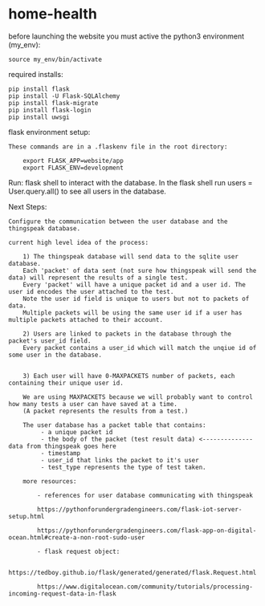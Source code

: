 # home-health

before launching the website you must active the python3 environment (my_env):
    
    source my_env/bin/activate

required installs:

    pip install flask
    pip install -U Flask-SQLAlchemy
    pip install flask-migrate
    pip install flask-login
    pip install uwsgi 

 flask environment setup:

    These commands are in a .flaskenv file in the root directory:

        export FLASK_APP=website/app
        export FLASK_ENV=development

Run:
    flask shell
to interact with the database. 
In the flask shell run users = User.query.all() to see all users in the database.


Next Steps: 

    Configure the communication between the user database and the thingspeak database.

    current high level idea of the process: 
    
        1) The thingspeak database will send data to the sqlite user database. 
        Each 'packet' of data sent (not sure how thingspeak will send the data) will represent the results of a single test. 
        Every 'packet' will have a unique packet id and a user id. The user id encodes the user attached to the test. 
        Note the user id field is unique to users but not to packets of data. 
        Multiple packets will be using the same user id if a user has multiple packets attached to their account. 
        
        2) Users are linked to packets in the database through the packet's user_id field. 
        Every packet contains a user_id which will match the unqiue id of some user in the database. 


        3) Each user will have 0-MAXPACKETS number of packets, each containing their unique user id. 
        
        We are using MAXPACKETS because we will probably want to control how many tests a user can have saved at a time.
        (A packet represents the results from a test.)

        The user database has a packet table that contains:
             - a unique packet id
             - the body of the packet (test result data) <-------------- data from thingspeak goes here
             - timestamp
             - user_id that links the packet to it's user
             - test_type represents the type of test taken.

        more resources:

            - references for user database communicating with thingspeak
            
            https://pythonforundergradengineers.com/flask-iot-server-setup.html 

            https://pythonforundergradengineers.com/flask-app-on-digital-ocean.html#create-a-non-root-sudo-user

            - flask request object:

            https://tedboy.github.io/flask/generated/generated/flask.Request.html
            
            https://www.digitalocean.com/community/tutorials/processing-incoming-request-data-in-flask


